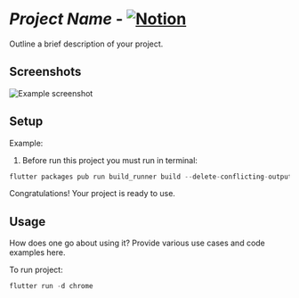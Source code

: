 # *Project Name* - [![Notion](https://img.shields.io/badge/notion-%FFFFFFFF.svg?style=for-the-badge&logo=notion&logoColor=black)](https://notion.com)<br />

Outline a brief description of your project.

## Screenshots
![Example screenshot](./img/screenshot.png)
<!-- If you have screenshots you'd like to share, include them here. or remove this line + row in Table Of Contents -->

## Setup
  <!-- if you don't have any specific configurations - remove this point -->
Example:
1. Before run this project you must run in terminal:

```dart
flutter packages pub run build_runner build --delete-conflicting-outputs
```

Congratulations! Your project is ready to use.

<!-- if you don't have any specific configurations - remove this point -->
## Usage
How does one go about using it?
Provide various use cases and code examples here.


To run project:

```dart
flutter run -d chrome
```
